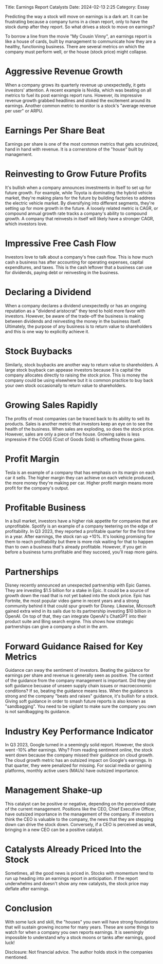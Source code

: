 Title: Earnings Report Catalysts 
Date: 2024-02-13 2:25 
Category: Essay

Predicting the way a stock will move on earnings is a dark art. It can be frustrating because a company turns in a clean report, only to have the stock dump after they report. So what drives a stock to move on earnings?

To borrow a line from the movie "My Cousin Vinny", an earnings report is like a house of cards, built by management to communicate how they are a healthy, functioning business. There are several metrics on which the company must perform well, or the house (stock price) might collapse.

# Aggressive Revenue Growth

When a company grows its quarterly revenue up unexpectedly, it gets investors' attention. A recent example is Nvidia, which was beating on all metrics to fuel its post earnings report runs. However, its impressive revenue growth grabbed headlines and stoked the excitement around its earnings. Another common metric to monitor is a stock's "average revenue per user" or ARPU. 

# Earnings Per Share Beat

Earnings per share is one of the most common metrics that gets scrutinized, hand in hand with revenue. It is a cornerstone of the "house" built by management.

# Reinvesting to Grow Future Profits

It's bullish when a company announces investments in itself to set up for future growth. For example, while Toyota is dominating the hybrid vehicle market, they're making plans for the future by building factories to address the electric vehicle market. By diversifying into different segments, they're setting up for more growth in the future. A loosely related metric is CAGR, or compound annual growth rate tracks a company's ability to compound growth. A company that reinvests in itself will likely have a stronger CAGR, which investors love.

# Impressive Free Cash Flow

Investors love to talk about a company's free cash flow. This is how much cash a business has after accounting for operating expenses, capital expenditures, and taxes. This is the cash leftover that a business can use for dividends, paying debt or reinvesting in the business.

# Declaring a Dividend

When a company declares a dividend unexpectedly or has an ongoing reputation as a "dividend aristocrat" they tend to hold more favor with investors. However, be aware of the trade-off the business is making between dividends and reinvesting the money in the business itself. Ultimately, the purpose of any business is to return value to shareholders and this is one way to explicitly achieve it.

# Stock Buybacks

Similarly, stock buybacks are another way to return value to shareholders. A large stock buyback can appease investors because it is capital the company allocates directly to raising the stock price. This is money the company could be using elsewhere but it is common practice to buy back your own stock occasionally to return value to shareholders.

# Growing Sales Rapidly

The profits of most companies can be traced back to its ability to sell its products. Sales is another metric that investors keep an eye on to see the health of the business. When sales are exploding, so does the stock price. However, sales are only a piece of the house. Growing sales is less impressive if the COGS (Cost of Goods Sold) is offsetting those gains.

# Profit Margin 

Tesla is an example of a company that has emphasis on its margin on each car it sells. The higher margin they can achieve on each vehicle produced, the more money they're making per car. Higher profit margin means more profit for the company's output.

# Profitable Business

In a bull market, investors have a higher risk appetite for companies that are unprofitable. Spotify is an example of a company teetering on the edge of profitability. In Q3 2023, they reported a profitable quarter for the first time in a year. After earnings, the stock ran up +10%. It's looking promising for them to reach profitability but there is more risk waiting for that to happen than to own a business that's already profitable. However, if you get in before a business turns profitable and they succeed, you'll reap more gains.

# Partnerships

Disney recently announced an unexpected partnership with Epic Games. They are investing $1.5 billion for a stake in Epic. It could be a source of growth down the road that is not yet baked into the stock price. Epic has Fortnite, the most popular video game in recent years and a strong community behind it that could spur growth for Disney. Likewise, Microsoft gained extra wind in its sails due to its partnership investing $10 billion in OpenAI. On top of that, they can integrate OpenAI's ChatGPT into their product suite and Bing search engine. This shows how strategic partnerships can give a company a shot in the arm.

# Forward Guidance Raised for Key Metrics

Guidance can sway the sentiment of investors. Beating the guidance for earnings per share and revenue is generally seen as positive. The context of the guidance from the company management is important. Did they give soft guidance becuase of unseen supply chain issues or macroeconomic conditions? If so, beating the guidance means less. When the guidance is strong and the company "beats and raises" guidance, it's bullish for a stock. Giving soft guidance in order to smash future reports is also known as "sandbagging". You need to be vigilant to make sure the company you own is not sandbagging its guidance.

# Industry Key Performance Indicator

In Q3 2023, Google turned in a seemingly solid report. However, the stock went -10% after earnings. Why? From reading sentiment online, the stock went down because the company missed their guidance on cloud growth. The cloud growth metric has an outsized impact on Google's earnings. In that quarter, they were penalized for missing. For social media or gaming platforms, monthly active users (MAUs) have outsized importance.

# Management Shake-up

This catalyst can be positive or negative, depending on the perceived state of the current management. Positions like the CEO, Chief Executive Officer, have outsized importance in the management of the company. If investors think the CEO is valuable to the company, the news that they are stepping down can drive the stock down. Conversely, if a CEO is perceived as weak, bringing in a new CEO can be a positive catalyst.

# Catalysts Already Priced Into the Stock

Sometimes, all the good news is priced in. Stocks with momentum tend to run up heading into an earnings report in anticipation. If the report underwhelms and doesn't show any new catalysts, the stock price may deflate after earnings.

# Conclusion

With some luck and skill, the "houses" you own will have strong foundations that will sustain growing income for many years. These are some things to watch for when a company you own reports earnings. It is seemingly impossible to understand why a stock moons or tanks after earnings, good luck!

Disclosure: Not financial advice. The author holds stock in the companies mentioned.